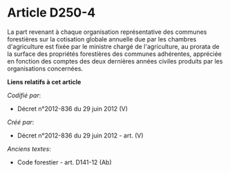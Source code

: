 # Article D250-4

La part revenant à chaque organisation représentative des communes forestières sur la cotisation globale annuelle due par les
chambres d'agriculture est fixée par le ministre chargé de l'agriculture, au prorata de la surface des propriétés forestières
des communes adhérentes, appréciée en fonction des comptes des deux dernières années civiles produits par les organisations
concernées.

**Liens relatifs à cet article**

_Codifié par_:

  - Décret n°2012-836 du 29 juin 2012 (V)

_Créé par_:

  - Décret n°2012-836 du 29 juin 2012 - art. (V)

_Anciens textes_:

  - Code forestier - art. D141-12 (Ab)
